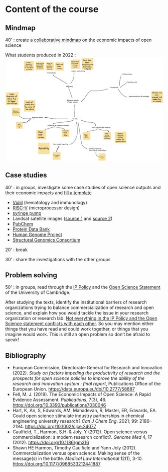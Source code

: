 # Content of the course

## Mindmap

40' : create a [collaborative mindmap](https://mymarkmap.vercel.app/#https://raw.githubusercontent.com/Enro/economic-impacts-OS/main/mindmap.md) on the economic impacts of open science

What students produced in 2022 : <img src="Mindmap.png" />

## Case studies

40' : in groups, investigate some case studies of open science outputs and their economic impacts and [fill a template](https://github.com/Enro/economic-impacts-OS/blob/main/template.md)
* [Vidjil](https://www.vidjil.net/) (hematology and immunology)
* [RISC-V](https://riscv.org/) (microprocessor design)
* [syringe pump](https://hal.archives-ouvertes.fr/hal-02119548/)
* Landsat satellite images ([source 1](https://www.pnas.org/doi/10.1073/pnas.2001682117) and [source 2](https://www.unoosa.org/pdf/pres/stsc2012/2012ind-05E.pdf))
* [PubChem](https://journals.sagepub.com/doi/10.1177/0306312718772086)
* [Protein Data Bank](https://cdn.rcsb.org/rcsb-pdb/general_information/about_pdb/Economic%20Impacts%20of%20the%20PDB.pdf)
* [Human Genome Project](https://web.ornl.gov/sci/techresources/Human_Genome/publicat/BattelleReport2011.pdf)
* [Structural Genomics Consortium](https://www.ncbi.nlm.nih.gov/pmc/articles/PMC5396214/)

20' : break

30' : share the investigations with the other groups

## Problem solving

50' : in groups, read through the [IP Policy](https://www.enterprise.cam.ac.uk/wp-content/uploads/2021/04/IP-Policy-in-Practice-Guidance-Note-25May10-FINAL-CLEAN-Updated-links-August-2015.pdf) and the [Open Science Statement](https://osc.cam.ac.uk/open-research-position-statement) of the University of Cambridge.

After studying the texts, identify the institutional barriers of research organizations trying to balance commercialization of research and open science, and explain how you would tackle the issue in your research organization or research lab. [Not everything in the IP Policy and the Open Science statement conflicts with each other](problem-solving.md). So you may mention either things that you have read and could work together, or things that you imagine would work. This is still an open problem so don’t be afraid to speak!

## Bibliography
* European Commission, Directorate-General for Research and Innovation (2022). *Study on factors impeding the productivity of research and the prospects for open science policies to improve the ability of the research and innovation system : final report*, Publications Office of the European Union. https://data.europa.eu/doi/10.2777/58887
* Fell, M. J. (2019). The Economic Impacts of Open Science: A Rapid Evidence Assessment. *Publications*, 7(3), 46. https://doi.org/10.3390/publications7030046
* Hart, K, An, S, Edwards, AM, Mahadevan, R, Master, ER, Edwards, EA. Could open science stimulate industry partnerships in chemical engineering university research? *Can J Chem Eng*. 2021; 99: 2186– 2194. https://doi.org/10.1002/cjce.24077
* Caulfield, T., Harmon, S.H. & Joly, Y (2012). Open science versus commercialization: a modern research conflict?. *Genome Med* 4, 17 (2012). https://doi.org/10.1186/gm316
* Shawn HE Harmon, Timothy Caulfield and Yann Joly (2012). Commercialization versus open science: Making sense of the message(s) in the bottle. *Medical Law International* 12(1), 3-10. https://doi.org/10.1177/0968533212441887
